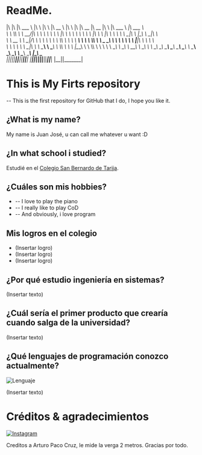# ReadMe.


|\  \|\  \|\  ___ \ |\  \     |\  \     |\   __  \        |\  \     |\  \|\   __  \|\   __  \|\  \     |\   ___ \         ___|\   ___ \    
\ \  \\\  \ \   __/|\ \  \    \ \  \    \ \  \|\  \       \ \  \    \ \  \ \  \|\  \ \  \|\  \ \  \    \ \  \_|\ \       |\__\ \  \_|\ \   
 \ \   __  \ \  \_|/_\ \  \    \ \  \    \ \  \\\  \       \ \  \  __\ \  \ \  \\\  \ \   _  _\ \  \    \ \  \ \\ \      \|__|\ \  \ \\ \  
  \ \  \ \  \ \  \_|\ \ \  \____\ \  \____\ \  \\\  \       \ \  \|\__\_\  \ \  \\\  \ \  \\  \\ \  \____\ \  \_\\ \         __\ \  \_\\ \ 
   \ \__\ \__\ \_______\ \_______\ \_______\ \_______\       \ \____________\ \_______\ \__\\ _\\ \_______\ \_______\       |\__\ \_______\
    \|__|\|__|\|_______|\|_______|\|_______|\|_______|        \|____________|\|_______|\|__|\|__|\|_______|\|_______|       \|__|\|_______|
                                                                                                                                           
                                                                                                                                           
# This is My Firts repository
 -- This is the first repository for GitHub that I do, I hope you like it.

## ¿What is my name?
My name is Juan José, u can call me whatever u want :D

## ¿In what school i studied?
Estudié en el [Colegio San Bernardo de Tarija](https://cosabe.edu.bo/).

## ¿Cuáles son mis hobbies?
* -- I love to play the piano
* -- I really like to play CoD 
* -- And obviously, i love program

## Mis logros en el colegio
* (Insertar logro)
* (Insertar logro)
* (Insertar logro)

## ¿Por qué estudio ingeniería en sistemas?
(Insertar texto)

## ¿Cuál sería el primer producto que crearía cuando salga de la universidad?
(Insertar texto)

## ¿Qué lenguajes de programación conozco actualmente?
![Lenguaje](https://img.shields.io/badge/Lenguaje-Lua-blue.svg)

(Insertar texto)

# Créditos & agradecimientos
[![Instagram](https://img.shields.io/badge/IG-@arturopacocruz-blue.svg?style=flat)](https://www.instagram.com/arturopacocruz)

Creditos a Arturo Paco Cruz, le mide la verga 2 metros.
Gracias por todo.
